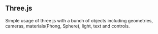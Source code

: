 ## Three.js

Simple usage of three js with a bunch of objects including geometries, cameras, materials(Phong, Sphere), light, text and controls.
